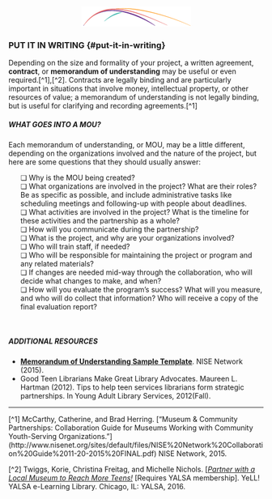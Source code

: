 <div style="text-align:center"><img src="/logo/Connectedlib-Logo-Graph.png"></div>

### PUT IT IN WRITING {#put-it-in-writing}

Depending on the size and formality of your project, a written agreement, **contract**, or **memorandum of understanding** may be useful or even required.[^1],[^2]. Contracts are legally binding and are particularly important in situations that involve money, intellectual property, or other resources of value; a memorandum of understanding is not legally binding, but is useful for clarifying and recording agreements.[^1]

<div class="table-format sidebar"><span class="title"><h5>WHAT GOES INTO A MOU? </h5></span><p>Each memorandum of understanding, or MOU, may be a little different, depending on the organizations involved and the nature of the project, but here are some questions that they should usually answer: </p><ul>❏ Why is the MOU being created? <br>❏ What organizations are involved in the project? What are their roles? Be as specific as possible, and include administrative tasks like scheduling meetings and following-up with people about deadlines. <br>❏	What activities are involved in the project? What is the timeline for these activities and the partnership as a whole? <br>❏ How will you communicate during the partnership? 
 <br>❏ What is the project, and why are your organizations involved? 
 <br>❏	Who will train staff, if needed?<br>❏	Who will be responsible for maintaining the project or program and any related materials? <br>❏	If changes are needed mid-way through the collaboration, who will decide what changes to make, and when? <br>❏	How will you evaluate the program’s success? What will you measure, and who will do collect that information? Who will receive a copy of the final evaluation report?</ul></div>
<br>

<div class="table-format additiona-resources"><h5>ADDITIONAL RESOURCES</h5><ul><li><a href="http://www.nisenet.org/sites/default/files/MOU%20Sample%20Template%2011-20-2015.docx"><b>Memorandum of Understanding Sample Template</b></a>. NISE Network (2015).</a></li><li>Good Teen Librarians Make Great Library Advocates. Maureen L. Hartman (2012). Tips to help teen services librarians form strategic partnerships. In Young Adult Library Services, 2012(Fall). </li></ul></div>

<hr/>
[^1] McCarthy, Catherine, and Brad Herring. [“Museum &amp; Community Partnerships: Collaboration Guide for Museums Working with Community Youth-Serving Organizations.”](http://www.nisenet.org/sites/default/files/NISE%20Network%20Collaboration%20Guide%2011-20-2015%20FINAL.pdf) NISE Network, 2015. 

[^2] Twiggs, Korie, Christina Freitag, and Michelle Nichols. [[_Partner with a Local Museum to Reach More Teens!_](http://www.ala.org/yalsa/yalsamemonly/webinars/webinars) [Requires YALSA membership]. YeLL! YALSA e-Learning Library. Chicago, IL: YALSA, 2016.
